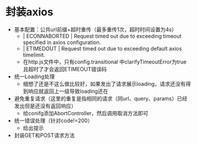 # 封装axios
- 基本配置：公共url前缀+超时重传（最多重传1次，超时时间设置为4s）
    - | ECONNABORTED | Request timed out due to exceeding timeout specified in axios configuration.
    - | ETIMEDOUT | Request timed out due to exceeding default axios timelimit.
    - 在http.js文件中，只有config.transitional 中clarifyTimeoutError为true且超时了才会返回ETIMEOUT错误码
- 统一Loading处理
    - 细想了还是不这么做比较好，如果发出了请求展示loading，请求还没有得到响应就返回上一级导致loading还在
- 避免重复请求（这里的重复是指相同的请求（同url、query、params）已经发出但是还没有返回响应）
    - 给conifg添加AbortController，然后调用取消方法即可
- 统一错误处理（针对code!=200）
    - 给出提示
- 封装GET和POST请求方法